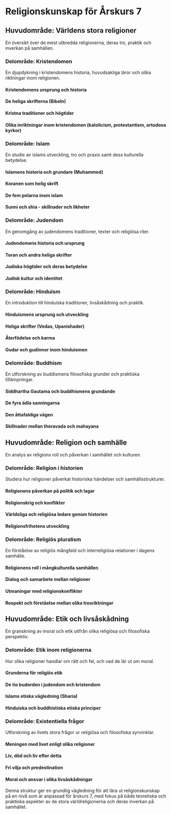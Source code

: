 # Religionskunskap för Årskurs 7

## Huvudområde: Världens stora religioner
En översikt över de mest utbredda religionerna, deras tro, praktik och inverkan på samhällen.

### Delområde: Kristendomen
En djupdykning i kristendomens historia, huvudsakliga läror och olika riktningar inom religionen.
#### Kristendomens ursprung och historia
#### De heliga skrifterna (Bibeln)
#### Kristna traditioner och högtider
#### Olika inriktningar inom kristendomen (katolicism, protestantism, ortodoxa kyrkor)

### Delområde: Islam
En studie av islams utveckling, tro och praxis samt dess kulturella betydelse.
#### Islamens historia och grundare (Muhammed)
#### Koranen som helig skrift
#### De fem pelarna inom islam
#### Sunni och shia - skillnader och likheter

### Delområde: Judendom
En genomgång av judendomens traditioner, texter och religiösa riter.
#### Judendomens historia och ursprung
#### Toran och andra heliga skrifter
#### Judiska högtider och deras betydelse
#### Judisk kultur och identitet

### Delområde: Hinduism
En introduktion till hinduiska traditioner, livsåskådning och praktik.

#### Hinduismens ursprung och utveckling
#### Heliga skrifter (Vedas, Upanishader)
#### Återfödelse och karma
#### Gudar och gudinnor inom hinduismen

### Delområde: Buddhism
En utforskning av buddismens filosofiska grunder och praktiska tillämpningar.

#### Siddhartha Gautama och buddhismens grundande
#### De fyra ädla sanningarna
#### Den åttafaldiga vägen
#### Skillnader mellan theravada och mahayana

## Huvudområde: Religion och samhälle
En analys av religions roll och påverkan i samhället och kulturen.

### Delområde: Religion i historien
Studera hur religioner påverkat historiska händelser och samhällsstrukturer.

#### Religionens påverkan på politik och lagar
#### Religionskrig och konflikter
#### Världsliga och religiösa ledare genom historien
#### Religionsfrihetens utveckling

### Delområde: Religiös pluralism
En förståelse av religiös mångfald och interreligiösa relationer i dagens samhälle.

#### Religionens roll i mångkulturella samhällen
#### Dialog och samarbete mellan religioner
#### Utmaningar med religionskonflikter
#### Respekt och förståelse mellan olika trosriktningar

## Huvudområde: Etik och livsåskådning
En granskning av moral och etik utifrån olika religiösa och filosofiska perspektiv.

### Delområde: Etik inom religionerna
Hur olika religioner handlar om rätt och fel, och vad de lär ut om moral.

#### Grunderna för religiös etik
#### De tio budorden i judendom och kristendom
#### Islams etiska vägledning (Sharia)
#### Hinduiska och buddhistiska etiska principer

### Delområde: Existentiella frågor
Utforskning av livets stora frågor ur religiösa och filosofiska synvinklar.

#### Meningen med livet enligt olika religioner
#### Liv, död och liv efter detta
#### Fri vilja och predestination
#### Moral och ansvar i olika livsåskådningar

Denna struktur ger en grundlig vägledning för att lära ut religionskunskap på en nivå som är anpassad för årskurs 7, med fokus på både teoretiska och praktiska aspekter av de stora världreligionerna och deras inverkan på samhället.